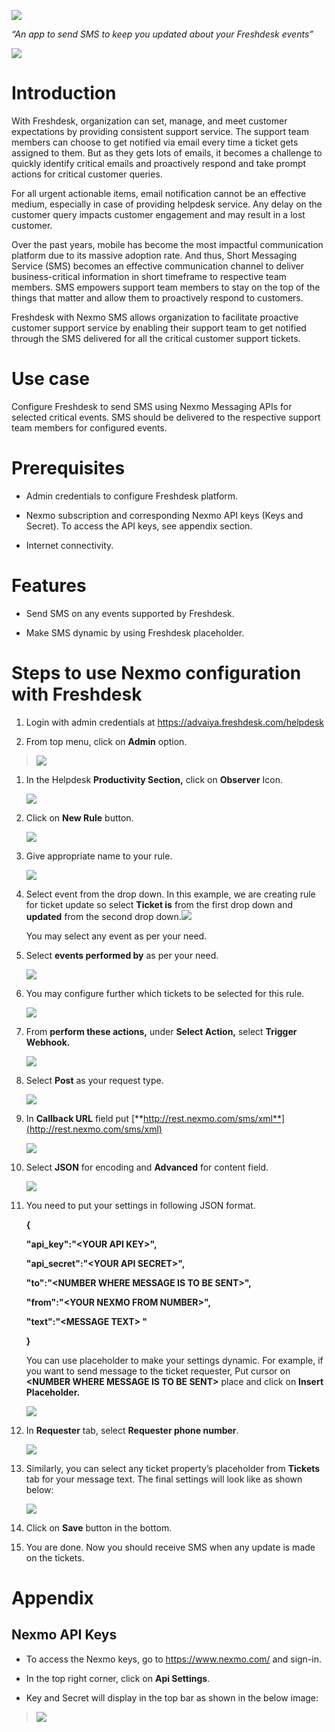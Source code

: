 ![](./media/image1.jpeg)

*“An app to send SMS to keep you updated about your Freshdesk events”*

![](./media/image2.png)

Introduction
============

With Freshdesk, organization can set, manage, and meet customer expectations by providing consistent support service. The support team members can choose to get notified via email every time a ticket gets assigned to them. But as they gets lots of emails, it becomes a challenge to quickly identify critical emails and proactively respond and take prompt actions for critical customer queries.

For all urgent actionable items, email notification cannot be an effective medium, especially in case of providing helpdesk service. Any delay on the customer query impacts customer engagement and may result in a lost customer.

Over the past years, mobile has become the most impactful communication platform due to its massive adoption rate. And thus, Short Messaging Service (SMS) becomes an effective communication channel to deliver business-critical information in short timeframe to respective team members. SMS empowers support team members to stay on the top of the things that matter and allow them to proactively respond to customers.

Freshdesk with Nexmo SMS allows organization to facilitate proactive customer support service by enabling their support team to get notified through the SMS delivered for all the critical customer support tickets.

Use case
========

Configure Freshdesk to send SMS using Nexmo Messaging APIs for selected critical events. SMS should be delivered to the respective support team members for configured events.

Prerequisites 
==============

-   Admin credentials to configure Freshdesk platform.

-   Nexmo subscription and corresponding Nexmo API keys (Keys and Secret). To access the API keys, see appendix section.

-   Internet connectivity.

Features 
=========

-   Send SMS on any events supported by Freshdesk.

-   Make SMS dynamic by using Freshdesk placeholder.

Steps to use Nexmo configuration with Freshdesk
===============================================

1.  Login with admin credentials at <https://advaiya.freshdesk.com/helpdesk>

2.  From top menu, click on **Admin** option.

> ![](./media/image3.png)

1.  In the Helpdesk **Productivity Section,** click on **Observer** Icon.

    ![](./media/image4.png)

2.  Click on **New Rule** button.

    ![](./media/image5.png)

3.  Give appropriate name to your rule.

    ![](./media/image6.png)

4.  Select event from the drop down. In this example, we are creating rule for ticket update so select **Ticket is** from the first drop down and **updated** from the second drop down.![](./media/image7.png)

    You may select any event as per your need.

5.  Select **events performed by** as per your need.

    ![](./media/image8.png)

6.  You may configure further which tickets to be selected for this rule.

    ![](./media/image9.png)

7.  From **perform these actions,** under **Select Action,** select **Trigger Webhook.**

    ![](./media/image10.png)

8.  Select **Post** as your request type.

    ![](./media/image11.png)

9.  In **Callback URL** field put [**http://rest.nexmo.com/sms/xml**](http://rest.nexmo.com/sms/xml)

    ![](./media/image12.png)

10. Select **JSON** for encoding and **Advanced** for content field.

    ![](./media/image13.png)

11. You need to put your settings in following JSON format.

    **{**

    **"api\_key":"&lt;YOUR API KEY&gt;",**

    **"api\_secret":"&lt;YOUR API SECRET&gt;",**

    **"to":"&lt;NUMBER WHERE MESSAGE IS TO BE SENT&gt;",**

    **"from":"&lt;YOUR NEXMO FROM NUMBER&gt;",**

    **"text":"&lt;MESSAGE TEXT&gt; "**

    **}**

    You can use placeholder to make your settings dynamic. For example, if you want to send message to the ticket requester, Put cursor on **&lt;NUMBER WHERE MESSAGE IS TO BE SENT&gt;** place and click on **Insert Placeholder.**

    ![](./media/image14.png)

12. In **Requester** tab, select **Requester phone number**.

    ![](./media/image15.png)

13. Similarly, you can select any ticket property’s placeholder from **Tickets** tab for your message text. The final settings will look like as shown below:

    ![](./media/image16.png)

14. Click on **Save** button in the bottom.

15. You are done. Now you should receive SMS when any update is made on the tickets.

<span id="_Toc432770622" class="anchor"><span id="_Toc438631010" class="anchor"></span></span>Appendix
======================================================================================================

<span id="_Toc432770623" class="anchor"><span id="_Toc438631011" class="anchor"></span></span>Nexmo API Keys
------------------------------------------------------------------------------------------------------------

-   To access the Nexmo keys, go to <https://www.nexmo.com/> and sign-in.

-   In the top right corner, click on **Api Settings**.

-   Key and Secret will display in the top bar as shown in the below image:

> ![](./media/image17.png)
